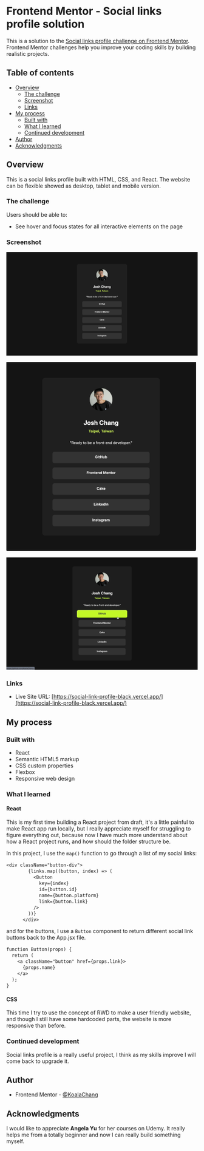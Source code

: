 # Frontend Mentor - Social links profile solution

This is a solution to the [Social links profile challenge on Frontend Mentor](https://www.frontendmentor.io/challenges/social-links-profile-UG32l9m6dQ). Frontend Mentor challenges help you improve your coding skills by building realistic projects. 

## Table of contents

- [Overview](#overview)
  - [The challenge](#the-challenge)
  - [Screenshot](#screenshot)
  - [Links](#links)
- [My process](#my-process)
  - [Built with](#built-with)
  - [What I learned](#what-i-learned)
  - [Continued development](#continued-development)
- [Author](#author)
- [Acknowledgments](#acknowledgments)

## Overview

This is a social links profile built with HTML, CSS, and React. The website can be flexible showed as desktop, tablet and mobile version.

### The challenge

Users should be able to:

- See hover and focus states for all interactive elements on the page

### Screenshot

![](./public/截圖%202024-11-09%20下午4.21.07.png)


<img src="./public/截圖 2024-11-09 下午4.21.49.png" width="500" height="auto" />


![](./public/截圖%202024-11-09%20下午4.26.02.png)

### Links

- Live Site URL: [https://social-link-profile-black.vercel.app/](https://social-link-profile-black.vercel.app/)

## My process

### Built with

- React
- Semantic HTML5 markup
- CSS custom properties
- Flexbox
- Responsive web design

### What I learned

#### React

This is my first time building a React project from draft, it's a little painful to make React app run locally, but I really appreciate myself for struggling to figure everything out, because now I have much more understand about how a React project runs, and how should the folder structure be.

In this project, I use the `map()` function to go through a list of my social links:

```
<div className="button-div">
        {links.map((button, index) => (
          <Button
            key={index}
            id={button.id}
            name={button.platform}
            link={button.link}
          />
        ))}
      </div>
```

and for the buttons, I use a `Button` component to return different social link buttons back to the App.jsx file.

```
function Button(props) {
  return (
    <a className="button" href={props.link}>
      {props.name}
    </a>
  );
}
```

#### CSS

This time I try to use the concept of RWD to make a user friendly website, and though I still have some hardcoded parts, the website is more responsive than before.

### Continued development

Social links profile is a really useful project, I think as my skills improve I will come back to upgrade it.


## Author

- Frontend Mentor - [@KoalaChang](https://www.frontendmentor.io/profile/KoalaChang)



## Acknowledgments

I would like to appreciate **Angela Yu** for her courses on Udemy. It really helps me from a totally beginner and now I can really build something myself.
